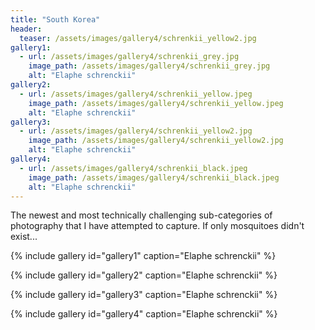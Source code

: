 ```yaml
---
title: "South Korea"
header:
  teaser: /assets/images/gallery4/schrenkii_yellow2.jpg
gallery1:
  - url: /assets/images/gallery4/schrenkii_grey.jpg
    image_path: /assets/images/gallery4/schrenkii_grey.jpg
    alt: "Elaphe schrenckii"
gallery2:
  - url: /assets/images/gallery4/schrenkii_yellow.jpeg
    image_path: /assets/images/gallery4/schrenkii_yellow.jpeg
    alt: "Elaphe schrenckii"
gallery3:
  - url: /assets/images/gallery4/schrenkii_yellow2.jpg
    image_path: /assets/images/gallery4/schrenkii_yellow2.jpg
    alt: "Elaphe schrenckii"
gallery4:
  - url: /assets/images/gallery4/schrenkii_black.jpeg
    image_path: /assets/images/gallery4/schrenkii_black.jpeg
    alt: "Elaphe schrenckii"
---
```


The newest and most technically challenging sub-categories of photography that I have attempted to capture. If only mosquitoes didn't exist...

{% include gallery id="gallery1" caption="Elaphe schrenckii" %}

{% include gallery id="gallery2" caption="Elaphe schrenckii" %}

{% include gallery id="gallery3" caption="Elaphe schrenckii" %}

{% include gallery id="gallery4" caption="Elaphe schrenckii" %}